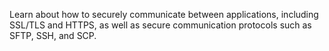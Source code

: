 Learn about how to securely communicate between applications, including SSL/TLS and HTTPS, as well as secure communication protocols such as SFTP, SSH, and SCP.